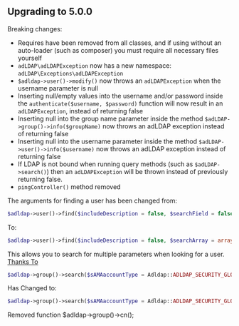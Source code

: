 ## Upgrading to 5.0.0

Breaking changes:

- Requires have been removed from all classes, and if using without an auto-loader (such as composer) you must require all
necessary files yourself
- `adLDAP\adLDAPException` now has a new namespace: `adLDAP\Exceptions\adLDAPException`
- `$adldap->user()->modify()` now throws an `adLDAPException` when the username parameter is null
- Inserting null/empty values into the username and/or password inside the `authenticate($username, $password)` function will now
result in an `adLDAPException`, instead of returning false
- Inserting null into the group name parameter inside the method `$adLDAP->group()->info($groupName)` now throws an adLDAP exception
instead of returning false
- Inserting null into the username parameter inside the method `$adLDAP->user()->info($username)` now throws an adLDAP exception
instead of returning false
- If LDAP is not bound when running query methods (such as `$adLDAP->search()`) then an `adLDAPException` will be thrown instead
of previously returning false.
- `pingController()` method removed


The arguments for finding a user has been changed from:

```php
$adldap->user()->find($includeDescription = false, $searchField = false, $searchFilter = false, $sorted = true)
```

To:

```php
$adldap->user()->find($includeDescription = false, $searchArray = array(), $sorted = true))
```
    
This allows you to search for multiple parameters when looking for a user. [Thanks To](https://github.com/adldap/adLDAP/pull/17)

```php
$adldap->group()->search($sAMAaccountType = Adldap::ADLDAP_SECURITY_GLOBAL_GROUP, $includeDescription = false, $search = "*", $sorted = true);
```

Has Changed to:

```php
$adldap->group()->search($sAMAaccountType = Adldap::ADLDAP_SECURITY_GLOBAL_GROUP, $select = array(), $sorted = true);
```

Removed function $adldap->group()->cn();

